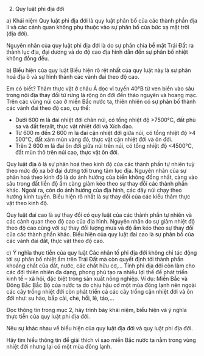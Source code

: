 2. Quy luật phi địa đới

a) Khái niệm
Quy luật phi địa đới là quy luật phân bố của các thành phần địa lí và các cảnh quan không phụ thuộc vào sự phân bố của bức xạ mặt trời (địa đới).

Nguyên nhân của quy luật phi địa đới là do sự phân chia bề mặt Trái Đất ra thành lục địa, đại dương và do độ cao địa hình dẫn đến sự phân bố nhiệt không đồng đều.

b) Biểu hiện của quy luật
Biểu hiện rõ rệt nhất của quy luật này là sự phân hoá địa ô và sự hình thành các vành đai theo độ cao.

Em có biết?
Thảm thực vật ở châu Á dọc vĩ tuyến 40°B từ ven biển vào sâu trong nội địa thay đổi từ rừng là rộng ôn đới đến thảo nguyên và hoang mạc.
Trên các vùng núi cao ở miền Bắc nước ta, thiên nhiên có sự phân bố thành các vành đai theo độ cao, cụ thể:
- Dưới 600 m là đai nhiệt đới chân núi, có tổng nhiệt độ >7500°C, đất phù sa và đất feralit, thực vật nhiệt đới và Xích đạo.
- Từ 600 m đến 2 600 m là đai cận nhiệt đới giữa núi, có tổng nhiệt độ >4 500°C, đất xám mùn vàng đỏ, thực vật cận nhiệt đới và ôn đới.
- Trên 2 600 m là đai ôn đới giữa núi trên núi, có tổng nhiệt độ <4500°C, đất mùn thô trên núi cao, thực vật ôn đới.

Quy luật địa ô là sự phân hoá theo kinh độ của các thành phần tự nhiên tuỳ theo mức độ xa bờ đại dương tới trung tâm lục địa. Nguyên nhân của sự phân hoá theo kinh độ là do ảnh hưởng của biển không đồng nhất, càng vào sâu trong đất liền độ ẩm càng giảm kéo theo sự thay đổi các thành phần khác. Ngoài ra, còn do ảnh hưởng của địa hình, các dãy núi chạy theo hướng kinh tuyến. Biểu hiện rõ nhất là sự thay đổi của các kiểu thảm thực vật theo kinh độ.

Quy luật đai cao là sự thay đổi có quy luật của các thành phần tự nhiên và các cảnh quan theo độ cao của địa hình. Nguyên nhân do sự giảm nhiệt độ theo độ cao cùng với sự thay đổi lượng mưa và độ ẩm kéo theo sự thay đổi của các thành phần khác. Biểu hiện của quy luật đai cao là sự phân bố của các vành đai đất, thực vật theo độ cao.

c) Ý nghĩa thực tiễn của quy luật
Các nhân tố phi địa đới không chỉ tác động tới sự phân bố nhiệt ẩm trên Trái Đất mà còn quyết định tới thành phần khoáng chất của đất, nước, các chất hữu cơ,... Tính phi địa đới còn làm cho các đới thiên nhiên đa dạng, phong phú tạo ra nhiều lợi thế để phát triển kinh tế – xã hội, đặc biệt trong sản xuất nông nghiệp. Ví dụ: Miền Bắc và Đông Bắc Bắc Bộ của nước ta do chịu hậu cớ một mùa đông lạnh nên ngoài các cây trồng nhiệt đới còn phát triển cả các cây trồng cận nhiệt đới và ôn đới như: su hào, bắp cải, chè, hồi, lê, táo,...

Đọc thông tin trong mục 2, hãy trình bày khái niệm, biểu hiện và ý nghĩa thực tiễn của quy luật phi địa đới.

Nêu sự khác nhau về biểu hiện của quy luật địa đới và quy luật phi địa đới.

Hãy tìm hiểu thông tin để giải thích vì sao miền Bắc nước ta nằm trong vùng nhiệt đới nhưng lại có một mùa đông lạnh.